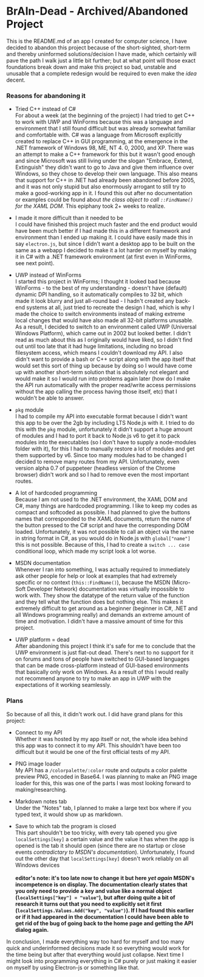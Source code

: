 # BrAIn-Dead - Archived/Abandoned Project
This is the README.md of an app I created for computer science, I have decided to abandon this project because of the short-sighted, short-term and thereby uninformed solutions/decision I have made, which certainly will pave the path I walk just a little bit further; but at what point will those exact foundations break down and make this project so bad, unstable and unusable that a complete redesign would be required to even make the _idea_ decent.

### Reasons for abandoning it

* Tried C++ instead of C#<br>
For about a week (at the beginning of the project) I had tried to get C++ to work with UWP and WinForms because this was a language and environment that I still found difficult but was already somewhat familiar and comfortable with. C# was a language from Microsoft explicitly created to replace C++ in GUI programming, at the emergence in the .NET framework of Windows 98, ME, NT 4. 0, 2000, and XP. There was an attempt to make a C++ framework for this but it wasn't good enough and since Microsoft was still living under the slogan "Embrace, Extend, Extinguish" they didn't want to go to Java and give them influence over Windows, so they chose to develop their own language. This also means that support for C++ in .NET had already been abandoned before 2005, and it was not only stupid but also enormously arrogant to still try to make a good-working app in it. I found this out after no documentation or examples could be found about _the class object to call `::FindName()` for the XAML DOM_. This epiphany took 2+ weeks to realize.

* I made it more difficult than it needed to be<br>
I could have finished this project much faster and the end product would have been much better if I had made this in a different framework and environment than I ended up making it. I could have easily made this in say `electron.js`, but since I didn't want a desktop app to be built on the same as a webapp I decided to make it a lot harder on myself by making it in C# with a .NET framework environment (at first even in WinForms, see next point).

* UWP instead of WinForms<br>
I started this project in WinForms; I thought it looked bad because WinForms - to the best of my understanding - doesn't have (default) dynamic DPI handling, so it automatically compiles to 32 bit, which made it look blurry and just all-round bad - I hadn't created any back-end systems at all, just tried to recreate the design I had, which is why I made the choice to switch environments instead of making extreme local changes that would have also made all 32-bit platforms unusable. As a result, I decided to switch to an environment called UWP (Universal Windows Platform), which came out in 2002 but looked better. I didn't read as much about this as I originally would have liked, so I didn't find out until too late that it had huge limitations, including no broad filesystem access, which means I couldn't download my API. I also didn't want to provide a bash or C++ script along with the app itself that would set this sort of thing up because by doing so I would have come up with another short-term solution that is absolutely not elegant and would make it so I would run into problems again later (how do I make the API run automatically with the proper read/write access permissions without the app calling the process having those itself, etc) that I wouldn't be able to answer.

* `pkg` module<br>
I had to compile my API into executable format because I didn't want this app to be over the 2gb by including LTS Node.js with it. I tried to do this with the `pkg` module, unfortunately it didn't support a huge amount of modules and I had to port it back to Node.js v6 to get it to pack modules into the executables (so I don't have to supply a node-modules folder with it), for this I had to manually restore a lot of modules and get them supported by v6. Since too many modules had to be changed I decided to remove many routes from my API. Unfortunately, even version alpha 0.7 of puppeteer (headless version of the Chrome browser) didn't work and so I had to remove even the most important routes.

* A lot of hardcoded programming<br>
Because I am not used to the .NET environment, the XAML DOM and C#, many things are hardcoded programming. I like to keep my codes as compact and softcoded as possible. I had planned to give the buttons names that corresponded to the XAML documents, return the name of the button pressed to the C# script and have the corresponding DOM loaded. Unfortunately, it was not possible to call an object via the name in string format in C#, as you would do in Node.js with `global["name"]` this is not possible. Because of this, I had to create a `switch ... case` conditional loop, which made my script look a lot worse.

* MSDN documentation<br>
Whenever I ran into something, I was actually required to immediately ask other people for help or look at examples that had extremely specific or no context (`this::FindName()`), because the MSDN (Micro-Soft Developer Network) documentation was virtually impossible to work with. They show the datatype of the return value of the function and they tell what the function does but nothing else. This makes it extremely difficult to get around as a beginner (beginner in C#, .NET and all Windows programming really) and demands an extreme amount of time and motivation. I didn't have a massive amount of time for this project.

* UWP platform = dead<br>
After abandoning this project I think it's safe for me to conclude that the UWP environment is just flat-out dead. There's next to no support for it on forums and tons of people have switched to GUI-based languages that can be made cross-platform instead of GUI-based environments that basically only work on Windows. As a result of this I would really not recommend anyone to try to make an app in UWP with the expectations of it working seamlessly.

### Plans

So because of all this, it didn't work out. I did have grand plans for this project:

* Connect to my API<br>
Whether it was hosted by my app itself or not, the whole idea behind this app was to connect it to my API. This shouldn't have been too difficult but it would be one of the first official tests of my API.

* PNG image loader<br>
My API has a `/colorpalette/:color` route and outputs a color palette preview PNG, encoded in Base64. I was planning to make an PNG image loader for this, this was one of the parts I was most looking forward to making/researching.

* Markdown notes tab<br>
Under the "Notes" tab, I planned to make a large text box where if you typed text, it would show up as markdown.

* Save to which tab the program is closed<br>
This part shouldn't be too tricky, with every tab opened you give `localSettings[key]` a certain value and the value it has when the app is opened is the tab it should open (since there are no startup or close events _contradictary to MSDN's documentation_). Unfortunately, I found out the other day that `localSettings[key]` doesn't work reliably on all Windows devices<br><br>**editor's note: it's too late now to change it but here *yet again* MSDN's incompetence is on display. The documentation clearly states that you only need to provide a key and value like a normal object (`localSettings["key"] = "value"`), but after doing quite a bit of research it turns out that you need to explicitly set it first (`localSettings.Values.Add("key", "value")`). If I had found this earlier or if it had appeared in the documentation I could have been able to get rid of the bug of going back to the home page and getting the API dialog again.**

In conclusion, I made everything way too hard for myself and too many quick and underinformed decisions made it so everything would work for the time being but after that everything would just collapse. Next time I might look into programming everything in C# purely or just making it easier on myself by using Electron-js or something like that.
